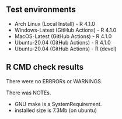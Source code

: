 ## Test environments
* Arch Linux (Local Install) - R 4.1.0
* Windows-Latest (GitHub Actions) - R 4.1.0
* MacOS-Latest (GitHub Actions) - R 4.1.0
* Ubuntu-20.04 (GitHub Actions) - R 4.1.0
* Ubuntu-20.04 (GitHub Actions) - R (devel)

## R CMD check results

There were no ERRRORs or WARNINGS.

There was NOTEs.

 - GNU make is a SystemRequirement.
 - installed size is 7.3Mb (on ubuntu)
